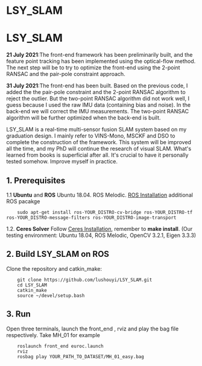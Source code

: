 # LSY_SLAM
# LSY_SLAM

**21 July 2021**:The front-end framework has been preliminarily built, and the feature point tracking has been implemented using the optical-flow method. The next step will be to try to optimize the front-end using the 2-point RANSAC and the pair-pole constraint approach.


**31 July 2021**:The front-end has been built. Based on the previous code, I added the the pair-pole constraint and the 2-point RANSAC algorithm to reject the outlier. But the two-point RANSAC algorithm did not work well, I guess because I used the raw IMU data (containing bias and noise). In the back-end we will correct the IMU measurements. The two-point RANSAC algorithm will be further optimized when the back-end is built.

LSY_SLAM is a real-time multi-sensor fusion SLAM system based on my graduation design. I mainly refer to VINS-Mono, MSCKF and DSO to complete the construction of the framework. This system will be improved all the time, and my PhD will continue the research of visual SLAM. What's learned from books is superficial after all. It's crucial to have it personally tested somehow. Improve myself in practice.

## 1. Prerequisites
1.1 **Ubuntu** and **ROS**
Ubuntu  18.04.
ROS Melodic. [ROS Installation](http://wiki.ros.org/ROS/Installation)
additional ROS pacakge
```
    sudo apt-get install ros-YOUR_DISTRO-cv-bridge ros-YOUR_DISTRO-tf ros-YOUR_DISTRO-message-filters ros-YOUR_DISTRO-image-transport
```


1.2. **Ceres Solver**
Follow [Ceres Installation](http://ceres-solver.org/installation.html), remember to **make install**.
(Our testing environment: Ubuntu 18.04, ROS Melodic, OpenCV 3.2.1, Eigen 3.3.3) 

## 2. Build LSY_SLAM on ROS
Clone the repository and catkin_make:
```
    git clone https://github.com/lushouyi/LSY_SLAM.git
    cd LSY_SLAM
    catkin_make
    source ~/devel/setup.bash
```

## 3. Run
Open three terminals, launch the front_end , rviz and play the bag file respectively. Take MH_01 for example
```
    roslaunch front_end euroc.launch 
    rviz
    rosbag play YOUR_PATH_TO_DATASET/MH_01_easy.bag 
```
